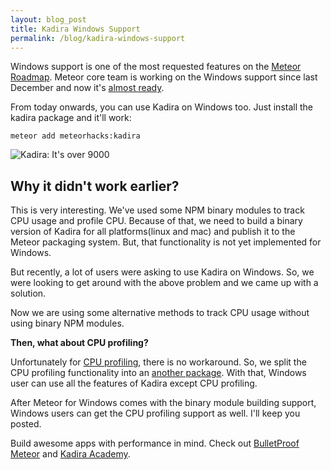 ```yaml
---
layout: blog_post
title: Kadira Windows Support
permalink: /blog/kadira-windows-support
---
```


Windows support is one of the most requested features on the [Meteor Roadmap](https://trello.com/c/ZMvnfMfI/11-official-windows-support). Meteor core team is working on the Windows support since last December and now it's [almost ready](https://github.com/meteor/meteor/wiki/Preview-of-Meteor-on-Windows).

From today onwards, you can use Kadira on Windows too. Just install the kadira package and it'll work:

~~~shell
meteor add meteorhacks:kadira
~~~

![Kadira: It's over 9000](https://cldup.com/YoCEbzrKLA.png)

## Why it didn't work earlier?

This is very interesting. We've used some NPM binary modules to track CPU usage and profile CPU. Because of that, we need to build a binary version of Kadira for all platforms(linux and mac) and publish it to the Meteor packaging system. But, that functionality is not yet implemented for Windows.

But recently, a lot of users were asking to use Kadira on Windows. So, we were looking to get around with the above problem and we came up with a solution.

Now we are using some alternative methods to track CPU usage without using binary NPM modules.

**Then, what about CPU profiling?**

Unfortunately for [CPU profiling](https://kadira.io/academy/meteor-cpu-profiling/), there is no workaround. So, we split the CPU profiling functionality into an [another package](https://github.com/meteorhacks/kadira-profiler). With that, Windows user can use all the features of Kadira except CPU profiling.

After Meteor for Windows comes with the binary module building support, Windows users can get the CPU profiling support as well. I'll keep you posted.

Build awesome apps with performance in mind. Check out [BulletProof Meteor](https://bulletproofmeteor.com/) and [Kadira Academy](https://kadira.io/academy/).
